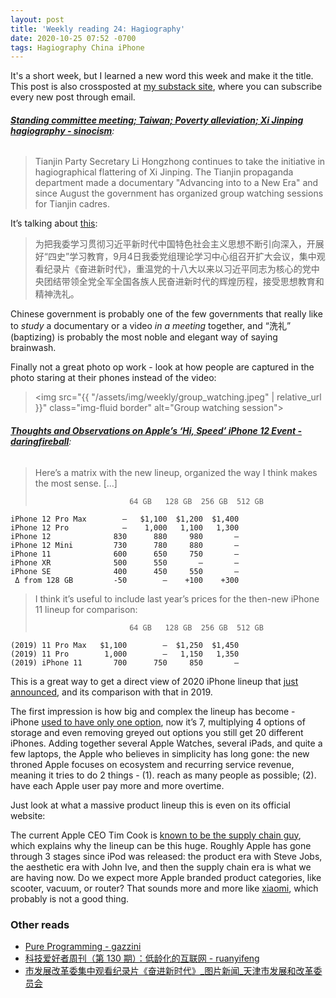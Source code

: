 ```yaml
---
layout: post
title: 'Weekly reading 24: Hagiography'
date: 2020-10-25 07:52 -0700
tags: Hagiography China iPhone
---
```



It's a short week, but I learned a new word this week and make it the title. This post is also crossposted at [my substack site](https://readhop.substack.com/p/weekly-reading-24-hagiography), where you can subscribe every new post through email.

###### __[Standing committee meeting; Taiwan; Poverty alleviation; Xi Jinping hagiography - sinocism](https://sinocism.com/p/standing-committee-meeting-taiwan)__:

> Tianjin Party Secretary Li Hongzhong continues to take the initiative in hagiographical flattering of Xi Jinping. The Tianjin propaganda department made a documentary "Advancing into to a New Era" and since August the government has organized group watching sessions for Tianjin cadres.

It’s talking about [this](http://fzgg.tj.gov.cn/xxfb/xwxx/tpxw/202009/t20200910_3652368.html):

> 为把我委学习贯彻习近平新时代中国特色社会主义思想不断引向深入，开展好“四史”学习教育，9月4日我委党组理论学习中心组召开扩大会议，集中观看纪录片《奋进新时代》，重温党的十八大以来以习近平同志为核心的党中央团结带领全党全军全国各族人民奋进新时代的辉煌历程，接受思想教育和精神洗礼。

Chinese government is probably one of the few governments that really like to _study_ a documentary or a video _in a meeting_ together, and “洗礼” (baptizing) is probably the most noble and elegant way of saying brainwash.

Finally not a great photo op work - look at how people are captured in the photo staring at their phones instead of the video:

> <img src="{{ "/assets/img/weekly/group_watching.jpeg" | relative_url }}" class="img-fluid border" alt="Group watching session">

###### __[Thoughts and Observations on Apple’s ‘Hi, Speed’ iPhone 12 Event - daringfireball](https://daringfireball.net/2020/10/thoughts_and_observations_on_apples_hi_speed_iphone_12_event)__:

> Here’s a matrix with the new lineup, organized the way I think makes the most sense. […]
>
>                          64 GB   128 GB  256 GB  512 GB
    iPhone 12 Pro Max        —   $1,100  $1,200  $1,400
    iPhone 12 Pro            —    1,000   1,100   1,300
    iPhone 12              830      880     980       —
    iPhone 12 Mini         730      780     880       —
    iPhone 11              600      650     750       —
    iPhone XR              500      550       —       —
    iPhone SE              400      450     550       —
     Δ from 128 GB         -50        —    +100    +300
>
> I think it’s useful to include last year’s prices for the then-new iPhone 11 lineup for comparison:
>
>                          64 GB   128 GB  256 GB  512 GB
    (2019) 11 Pro Max   $1,100        —  $1,250  $1,450
    (2019) 11 Pro        1,000        —   1,150   1,350
    (2019) iPhone 11       700      750     850       —

This is a great way to get a direct view of 2020 iPhone lineup that [just announced](https://www.apple.com/apple-events/october-2020/), and its comparison with that in 2019.

The first impression is how big and complex the lineup has become - iPhone [used to have only one option](https://en.wikipedia.org/wiki/IPhone), now it’s 7, multiplying 4 options of storage and even removing greyed out options you still get 20 different iPhones. Adding together several Apple Watches, several iPads, and quite a few laptops, the Apple who believes in simplicity has long gone: the new throned Apple focuses on ecosystem and recurring service revenue, meaning it tries to do 2 things - (1). reach as many people as possible; (2). have each Apple user pay more and more overtime.

Just look at what a massive product lineup this is even on its official website:

The current Apple CEO Tim Cook is [known to be the supply chain guy](https://www.macobserver.com/news/tim-cook-fix-supply-chain/), which explains why the lineup can be this huge. Roughly Apple has gone through 3 stages since iPod was released: the product era with Steve Jobs, the aesthetic era with John Ive, and then the supply chain era is what we are having now. Do we expect more Apple branded product categories, like scooter, vacuum, or router? That sounds more and more like [xiaomi](https://www.mi.com/global/list/), which probably is not a good thing.

### Other reads
- [Pure Programming - gazzini](https://gazzini.com/essays/posts/pp/)
- [科技爱好者周刊（第 130 期）：低龄化的互联网 - ruanyifeng](http://www.ruanyifeng.com/blog/2020/10/weekly-issue-130.html)
- [市发展改革委集中观看纪录片《奋进新时代》_图片新闻_天津市发展和改革委员会](http://fzgg.tj.gov.cn/xxfb/xwxx/tpxw/202009/t20200910_3652368.html)
